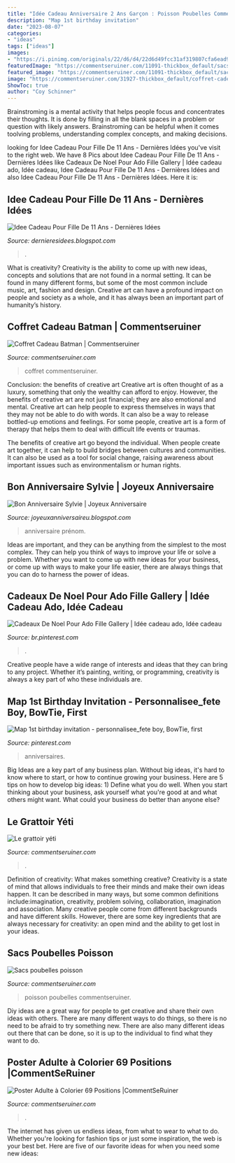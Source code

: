 ```yaml
---
title: "Idée Cadeau Anniversaire 2 Ans Garçon : Poisson Poubelles Commentseruiner"
description: "Map 1st birthday invitation"
date: "2023-08-07"
categories:
- "ideas"
tags: ["ideas"]
images:
- "https://i.pinimg.com/originals/22/d6/d4/22d6d49fcc31af319807cfa6ead938a6.jpg"
featuredImage: "https://commentseruiner.com/11091-thickbox_default/sacs-poubelles-poisson.jpg"
featured_image: "https://commentseruiner.com/11091-thickbox_default/sacs-poubelles-poisson.jpg"
image: "https://commentseruiner.com/31927-thickbox_default/coffret-cadeau-batman.jpg"
ShowToc: true
author: "Coy Schinner"
---
```



Brainstroming is a mental activity that helps people focus and concentrates their thoughts. It is done by filling in all the blank spaces in a problem or question with likely answers. Brainstroming can be helpful when it comes toolving problems, understanding complex concepts, and making decisions.

	

		
looking for Idee Cadeau Pour Fille De 11 Ans - Dernières Idées you've visit to the right web. We have 8 Pics about Idee Cadeau Pour Fille De 11 Ans - Dernières Idées like Cadeaux De Noel Pour Ado Fille Gallery | Idée cadeau ado, Idée cadeau, Idee Cadeau Pour Fille De 11 Ans - Dernières Idées and also Idee Cadeau Pour Fille De 11 Ans - Dernières Idées. Here it is:
		
    
## Idee Cadeau Pour Fille De 11 Ans - Dernières Idées

<img loading=lazy src="https://i.pinimg.com/originals/7c/5a/21/7c5a21ed378be74baae8f876bc270b7a.jpg" onerror="this.onerror=null;this.src='https://tse1.mm.bing.net/th?id=OIP.OJNszp3aTqz-4ivpIQmEfgHaFl&amp;pid=15.1';" alt="Idee Cadeau Pour Fille De 11 Ans - Dernières Idées">

_Source: dernieresidees.blogspot.com_

>. 

	

What is creativity?
Creativity is the ability to come up with new ideas, concepts and solutions that are not found in a normal setting. It can be found in many different forms, but some of the most common include music, art, fashion and design. Creative art can have a profound impact on people and society as a whole, and it has always been an important part of humanity’s history.

    
## Coffret Cadeau Batman | Commentseruiner

<img loading=lazy src="https://commentseruiner.com/31927-thickbox_default/coffret-cadeau-batman.jpg" onerror="this.onerror=null;this.src='https://tse3.mm.bing.net/th?id=OIP.uq016zoL9mqLgom-WeY3hgHaHa&amp;pid=15.1';" alt="Coffret Cadeau Batman | Commentseruiner">

_Source: commentseruiner.com_

>coffret commentseruiner. 

	

Conclusion: the benefits of creative art
Creative art is often thought of as a luxury, something that only the wealthy can afford to enjoy. However, the benefits of creative art are not just financial; they are also emotional and mental.
Creative art can help people to express themselves in ways that they may not be able to do with words. It can also be a way to release bottled-up emotions and feelings. For some people, creative art is a form of therapy that helps them to deal with difficult life events or traumas.

The benefits of creative art go beyond the individual. When people create art together, it can help to build bridges between cultures and communities. It can also be used as a tool for social change, raising awareness about important issues such as environmentalism or human rights.

    
## Bon Anniversaire Sylvie | Joyeux Anniversaire

<img loading=lazy src="http://rosi.r.o.pic.centerblog.net/o/d10dbe58.jpg" onerror="this.onerror=null;this.src='https://tse1.mm.bing.net/th?id=OIP.-6yoG3KCVx03uH_Oontt2wHaF9&amp;pid=15.1';" alt="Bon Anniversaire Sylvie | Joyeux Anniversaire">

_Source: joyeuxanniversaireu.blogspot.com_

>anniversaire prénom. 

	

Ideas are important, and they can be anything from the simplest to the most complex. They can help you think of ways to improve your life or solve a problem. Whether you want to come up with new ideas for your business, or come up with ways to make your life easier, there are always things that you can do to harness the power of ideas.

    
## Cadeaux De Noel Pour Ado Fille Gallery | Idée Cadeau Ado, Idée Cadeau

<img loading=lazy src="https://i.pinimg.com/736x/d2/ac/73/d2ac73493eadfcc13a5cba2742e68d4a.jpg" onerror="this.onerror=null;this.src='https://tse1.mm.bing.net/th?id=OIP.4v8fX3DMQUedx-EU3tB_IQHaG1&amp;pid=15.1';" alt="Cadeaux De Noel Pour Ado Fille Gallery | Idée cadeau ado, Idée cadeau">

_Source: br.pinterest.com_

>. 

	

Creative people have a wide range of interests and ideas that they can bring to any project. Whether it’s painting, writing, or programming, creativity is always a key part of who these individuals are.

    
## Map 1st Birthday Invitation - Personnalisee_fete Boy, BowTie, First

<img loading=lazy src="https://i.pinimg.com/originals/22/d6/d4/22d6d49fcc31af319807cfa6ead938a6.jpg" onerror="this.onerror=null;this.src='https://tse4.mm.bing.net/th?id=OIP.Ln7xfjjl1hrioiJRlcx3AQHaFS&amp;pid=15.1';" alt="Map 1st birthday invitation - personnalisee_fete boy, BowTie, first">

_Source: pinterest.com_

>anniversaires. 

	

Big Ideas are a key part of any business plan. Without big ideas, it's hard to know where to start, or how to continue growing your business. Here are 5 tips on how to develop big ideas: 1) Define what you do well. When you start thinking about your business, ask yourself what you're good at and what others might want. What could your business do better than anyone else?

    
## Le Grattoir Yéti

<img loading=lazy src="https://commentseruiner.com/13511-large_default/le-grattoir-yeti.jpg" onerror="this.onerror=null;this.src='https://tse1.mm.bing.net/th?id=OIP.FJd8LwFennSifNKMWftXXQHaHa&amp;pid=15.1';" alt="Le grattoir yéti">

_Source: commentseruiner.com_

>. 

	

Definition of creativity: What makes something creative?
Creativity is a state of mind that allows individuals to free their minds and make their own ideas happen. It can be described in many ways, but some common definitions include:imagination, creativity, problem solving, collaboration, imagination and association. 
Many creative people come from different backgrounds and have different skills. However, there are some key ingredients that are always necessary for creativity: an open mind and the ability to get lost in your ideas.

    
## Sacs Poubelles Poisson

<img loading=lazy src="https://commentseruiner.com/11091-thickbox_default/sacs-poubelles-poisson.jpg" onerror="this.onerror=null;this.src='https://tse4.mm.bing.net/th?id=OIP.JzLWNRB9rHAk5BUWoZdUCgHaHa&amp;pid=15.1';" alt="Sacs poubelles poisson">

_Source: commentseruiner.com_

>poisson poubelles commentseruiner. 

	

Diy ideas are a great way for people to get creative and share their own ideas with others. There are many different ways to do things, so there is no need to be afraid to try something new. There are also many different ideas out there that can be done, so it is up to the individual to find what they want to do.

    
## Poster Adulte à Colorier 69 Positions |CommentSeRuiner

<img loading=lazy src="https://commentseruiner.com/35189-thickbox_default/poster-adulte-a-colorier-69-positions.jpg" onerror="this.onerror=null;this.src='https://tse3.mm.bing.net/th?id=OIP._GUmZ1ApEYbSIfT58oI7aAHaHa&amp;pid=15.1';" alt="Poster Adulte à Colorier 69 Positions |CommentSeRuiner">

_Source: commentseruiner.com_

>. 

	

The internet has given us endless ideas, from what to wear to what to do. Whether you're looking for fashion tips or just some inspiration, the web is your best bet. Here are five of our favorite ideas for when you need some new ideas: 

